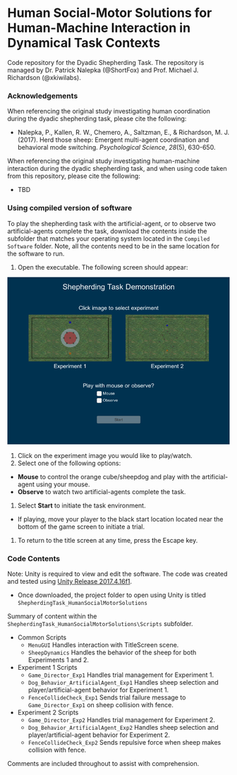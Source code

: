[image1]: ./Shepherding_Unity_TitleScreen.png "Shepherding Task Title Screen"

# Human Social-Motor Solutions for Human-Machine Interaction in Dynamical Task Contexts

Code repository for the Dyadic Shepherding Task. The repository is managed by Dr. Patrick Nalepka (@ShortFox) and Prof. Michael J. Richardson (@xkiwilabs).

### Acknowledgements
When referencing the original study investigating human coordination during the dyadic shepherding task, please cite the following:  
- Nalepka, P., Kallen, R. W., Chemero, A., Saltzman, E., & Richardson, M. J. (2017). Herd those sheep: Emergent multi-agent coordination and behavioral mode switching. *Psychological Science*, *28*(5), 630-650.

When referencing the original study investigating human-machine interaction during the dyadic shepherding task, and when using code taken from this repository, please cite the following:  
- TBD

### Using compiled version of software
To play the shepherding task with the artificial-agent, or to observe two artificial-agents complete the task, download the contents inside the subfolder that matches your operating system located in the ```Compiled Software``` folder. Note, all the contents need to be in the same location for the software to run.

1. Open the executable. The following screen should appear:

![Shepherding Unity Screen Shot](./Shepherding_Unity_TitleScreen.PNG)

1. Click on the experiment image you would like to play/watch.
1. Select one of the following options:  
  * **Mouse** to control the orange cube/sheepdog and play with the artificial-agent using your mouse.
  * **Observe** to watch two artificial-agents complete the task.

1. Select **Start** to initiate the task environment.
  * If playing, move your player to the black start location located near the bottom of the game screen to initiate a trial.
1. To return to the title screen at any time, press the Escape key.

### Code Contents
Note: Unity is required to view and edit the software. The code was created and tested using [Unity Release 2017.4.16f1](https://unity3d.com/unity/qa/lts-releases).
- Once downloaded, the project folder to open using Unity is titled ```ShepherdingTask_HumanSocialMotorSolutions```

Summary of content within the ```ShepherdingTask_HumanSocialMotorSolutions\Scripts``` subfolder.
* Common Scripts
  * ```MenuGUI``` Handles interaction with TitleScreen scene.
  * ```SheepDynamics``` Handles the behavior of the sheep for both Experiments 1 and 2.
* Experiment 1 Scripts
  * ```Game_Director_Exp1``` Handles trial management for Experiment 1.
  * ```Dog_Behavior_ArtificialAgent_Exp1``` Handles sheep selection and player/artificial-agent behavior for Experiment 1.
  * ```FenceCollideCheck_Exp1``` Sends trial failure message to ```Game_Director_Exp1``` on sheep collision with fence.
* Experiment 2 Scripts
  * ```Game_Director_Exp2``` Handles trial management for Experiment 2.
  * ```Dog_Behavior_ArtificialAgent_Exp2``` Handles sheep selection and player/artificial-agent behavior for Experiment 2.
  * ```FenceCollideCheck_Exp2``` Sends repulsive force when sheep makes collision with fence.

Comments are included throughout to assist with comprehension.
